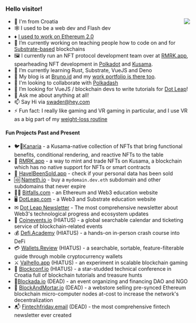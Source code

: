 ### Hello visitor!

<a href="https://github.com/anuraghazra/github-readme-stats">
  <img align="right" src="https://github-readme-stats.vercel.app/api?username=swader&show_icons=true&theme=dark&count_private=true" />
</a>

- 🌊 I'm from Croatia
- 🕸 I used to be a web dev and Flash dev
- ♦ [I used to work on Ethereum 2.0](https://our.status.im/tag/two-point-oh/)
- 🔭 I’m currently working on teaching people how to code on and for [Substrate-based](https://www.youtube.com/watch?v=--7t596sw7E) blockchains
- 🖼 I currently run an NFT protocol development team over at [RMRK.app](https://rmrk.app), spearheading NFT development in [Polkadot](https://polkadot.network) and [Kusama](https://kusama.network).
- 🌱 I’m currently learning Rust, Substrate, VueJS and Deno
- 📑 My blog is at [Bruno.id](https://bruno.id/) and my [work portfolio is there too](https://bruno.id/current-and-past-work/).
- 👯 I'm looking to collaborate with [Polkadash](https://github.com/swader/polkadash)
- 🤔 I’m looking for VueJS / blockchain devs to write tutorials for [Dot Leap](https://dotleap.com)!
- 💬 Ask me about anything at all!
- 📫 Say Hi via [swader@hey.com](mailto:swader@hey.com)
- ⚡ Fun fact: I really like gaming and VR gaming in particular, and I use VR as a big part of my [weight-loss routine](https://bruno.id/an-endomorphs-journey-to-health-part-1/)

#### Fun Projects Past and Present

- 🐦🥚[Kanaria](https://kanaria.rmrk.app) - a Kusama-native collection of NFTs that bring functional benefits, conditional rendering, and reactive NFTs to the table
- 🎨 [RMRK.app](https://rmrk.app) - a way to mint and trade NFTs on Kusama, a blockchain which has no native support for NFTs or smart contracts
- 💸 [HaveIBeenSold.app](https://haveibeensold.app) - check if your personal data has been sold
- 🆔 [Nameth.io](https://nameth.io) - buy a `mydomain.dev.eth` subdomain and other subdomains that never expire
- 👩‍🏫 [Bitfalls.com](https://bitfalls.com) - an Ethereum and Web3 education website
- 🖥 [DotLeap.com](https://dotleap.com) - a Web3 and Substrate education website
- ✉ [Dot Leap Newsletter](https://dotleap.substack.com) - The most comprehensive newsletter about Web3's technological progress and ecosystem updates
- 📆 [Coinevents.io](https://coinevents.io) (HIATUS) - a global searchable calendar and ticketing service of blockchain-related events
- 💰 [Defi.Academy](https://defi.academy) (HIATUS) - a hands-on in-person crash course into DeFi
- 💳 [Wallets.Review](https://wallets.review) (HIATUS) - a searchable, sortable, feature-filterable guide through mobile cryptocurrency wallets
- ⚔ [Valhello.app](https://valhello.app) (HIATUS) - an experiment in scalable blockchain gaming
- 📆 [Blockconf.io](https://blockconf.io) (HIATUS) - a star-studded technical conference in Croatia full of blockchain tutorials and treasure hunts
- 🤝[Blockada.io](https://blockada.io) (DEAD) - an event organizing and financing DAO and NGO
- 🧱 [BlockAndMortar.io](https://blockandmortar.io) (DEAD) - a webstore selling pre-synced Ethereum blockchain micro-computer nodes at-cost to increase the network's decentralization
- 📬 [Fintechfriday.email](https://fintechfriday.email) (DEAD) - the most comprehensive fintech newsletter ever created
